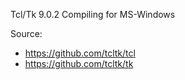 Tcl/Tk 9.0.2 Compiling for MS-Windows

Source:
* https://github.com/tcltk/tcl
* https://github.com/tcltk/tk
